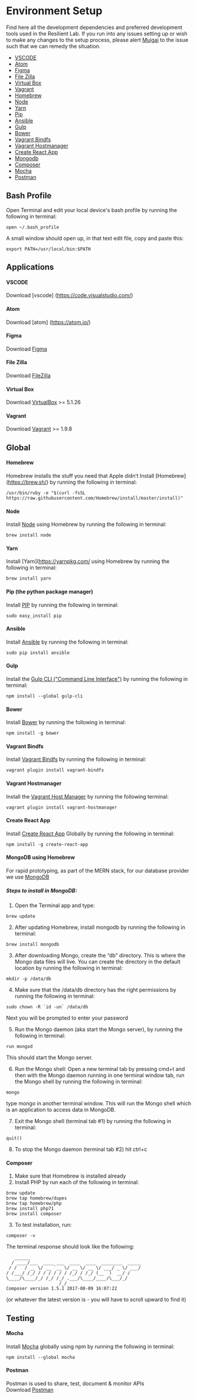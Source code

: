 # Environment Setup
Find here all the development dependencies and preferred development tools used in the Resilient Lab. If you run into any issues setting up or wish to make any changes to the setup process, please alert <a href="mailto:muigai@resilientcoders.org">Muigai</a> to the issue such that we can remedy the situation.

<ul>
    <li><a href="#vscode">VSCODE</a></li>      
    <li><a href="#atom">Atom</a></li>   
    <li><a href="#figma">Figma</a></li>  
    <li><a href="#filezilla">File Zilla</a></li>  
    <li><a href="#virtualbox">Virtual Box</a></li>  
    <li><a href="#vagrant">Vagrant</a></li> 
    <li><a href="#homebrew">Homebrew</a></li>
    <li><a href="#node">Node</a></li>  
    <li><a href="#yarn">Yarn</a></li>   
    <li><a href="#pip">Pip</a></li>   
    <li><a href="#ansible">Ansible</a></li>   
    <li><a href="#gulp">Gulp</a></li>   
    <li><a href="#bower">Bower</a></li>   
    <li><a href="#vagrantbindfs">Vagrant Bindfs</a></li>   
    <li><a href="#vagranthostmanager">Vagrant Hostmanager</a></li>   
    <li><a href="#createreactapp">Create React App</a></li>   
    <li><a href="#mongodb">Mongodb</a></li>
    <li><a href="#composer">Composer</a></li>   
    <li><a href="#mocha">Mocha</a></li>   
    <li><a href="#postman">Postman</a></li>
</ul>

## Bash Profile
Open Terminal and edit your local device's bash profile by running the following in terminal:
```
open ~/.bash_profile
```
A small window should open up, in that text edit file, copy and paste this:
```
export PATH=/usr/local/bin:$PATH
```

## Applications

#### <span id="vscode">VSCODE</span>
Download [vscode] (https://code.visualstudio.com/)

#### <span id="atom">Atom</span>
Download [atom] (https://atom.io/)

#### <span id="#figma">Figma</span>
Download [Figma](https://www.figma.com/downloads)

#### <span id="#filezilla">File Zilla</span>
Download [FileZilla](https://filezilla-project.org/download.php?type=client)

#### <span id="#virtualbox">Virtual Box</span>
Download [VirtualBox](https://www.virtualbox.org/wiki/Downloads) >= 5.1.26

#### <span id="#vagrant">Vagrant</span>
Download [Vagrant](https://www.vagrantup.com/downloads.html) >= 1.9.8

## Global

#### <span id="#homebrew">Homebrew</span>
Homebrew installs the stuff you need that Apple didn’t
Install [Homebrew] (https://brew.sh/) by running the following in terminal:
```
/usr/bin/ruby -e "$(curl -fsSL https://raw.githubusercontent.com/Homebrew/install/master/install)"
```

#### <span id="#node">Node</span>
Install [Node](https://nodejs.org) using Homebrew by running the following in terminal:
```
brew install node
```

#### <span id="#yarn">Yarn</span>
Install [Yarn](https://yarnpkg.com/ using Homebrew by running the following in terminal:
```
brew install yarn
```

#### <span id="#pip">Pip (the python package manager)</span>
Install [PIP](http://docs.ansible.com/ansible/latest/intro_installation.html#latest-releases-via-pip) by running the following in terminal:
```
sudo easy_install pip
```

#### <span id="#ansible">Ansible</span>
Install [Ansible](http://docs.ansible.com/ansible/latest/intro_installation.html#latest-releases-via-pip) by running the following in terminal:
```
sudo pip install ansible
```

#### <span id="#gulp">Gulp</span>
Install the [Gulp CLI ("Command Line Interface")](https://gulpjs.com/) by running the following in terminal:
```
npm install --global gulp-cli
```

#### <span id="#bower">Bower</span>
Install [Bower](https://bower.io/) by running the following in terminal:
```
npm install -g bower
```

#### <span id="#vagrantbindfs">Vagrant Bindfs</span>
Install [Vagrant Bindfs]() by running the following in terminal:
```
vagrant plugin install vagrant-bindfs
```

#### <span id="#vagranthostmanager">Vagrant Hostmanager</span>
Install the [Vagrant Host Manager](https://github.com/devopsgroup-io/vagrant-hostmanager) by running the following terminal:
```
vagrant plugin install vagrant-hostmanager
```
#### <span id="#createreactapp">Create React App</span>
Install [Create React App](https://github.com/facebookincubator/create-react-app) Globally by running the following in terminal:
```
npm install -g create-react-app
```

#### <span id="#mongodb">MongoDB using Homebrew</span>
For rapid prototyping, as part of the MERN stack, for our database provider we use [MongoDB](https://www.mongodb.com/)

##### Steps to install in MongoDB:
1. Open the Terminal app and type: 
```
brew update
```

2. After updating Homebrew, install mongodb by running the following in terminal:
```
brew install mongodb
```

3. After downloading Mongo, create the “db” directory. This is where the Mongo data files will live. You can create the directory in the default location by running the following in terminal:
```
mkdir -p /data/db
```
4. Make sure that the /data/db directory has the right permissions by running the following in terminal:
```
sudo chown -R `id -un` /data/db
```
Next you will be prompted to enter your password

5. Run the Mongo daemon (aka start the Mongo server), by running the following in terminal:
``` 
run mongod
``` 
This should start the Mongo server.

6. Run the Mongo shell: 
Open a new terminal tab by pressing cmd+t and then with the Mongo daemon running in one terminal window tab, run the Mongo shell by running the following in terminal:
```
mongo
```
type mongo in another terminal window. This will run the Mongo shell which is an application to access data in MongoDB.

7. Exit the Mongo shell (terminal tab #1) by running the following in terminal:
```
quit()
```

8. To stop the Mongo daemon (terminal tab #2) hit ctrl+c

#### <span id="#composer">Composer</span>

1. Make sure that Homebrew is installed already
2. Install PHP by run each of the following in terminal:
```shell
brew update
brew tap homebrew/dupes
brew tap homebrew/php
brew install php71
brew install composer
```
3. To test installation, run:
```shell
composer -v
```
The terminal response should look like the following:
```shell
   ______
  / ____/___  ____ ___  ____  ____  ________  _____
 / /   / __ \/ __ `__ \/ __ \/ __ \/ ___/ _ \/ ___/
/ /___/ /_/ / / / / / / /_/ / /_/ (__  )  __/ /
\____/\____/_/ /_/ /_/ .___/\____/____/\___/_/
                    /_/
Composer version 1.5.1 2017-08-09 16:07:22
```
(or whatever the latest version is -
you will have to scroll upward to find it)

## Testing

#### <span id="#mocha">Mocha</span>
Install [Mocha](https://mochajs.org/) globally using npm by running the following in terminal:
```
npm install --global mocha
```

#### <span id="#postman">Postman</span>
Postman is used to share, test, document & monitor APIs  
Download [Postman](https://www.getpostman.com/)

